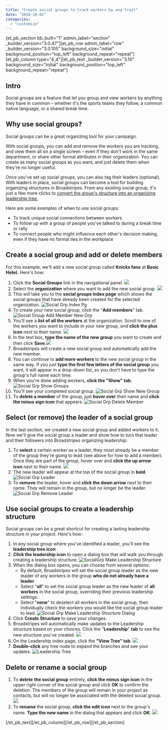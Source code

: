 ```yaml
---
title: "Create social groups to track workers by any trait"
date: "2018-10-02"
categories: 
  - "customize"
---
```


\[et\_pb\_section bb\_built="1" admin\_label="section" \_builder\_version="3.0.47"\]\[et\_pb\_row admin\_label="row" \_builder\_version="3.0.105" background\_size="initial" background\_position="top\_left" background\_repeat="repeat"\]\[et\_pb\_column type="4\_4"\]\[et\_pb\_text \_builder\_version="3.10" background\_size="initial" background\_position="top\_left" background\_repeat="repeat"\]

## Intro

Social groups are a feature that let you group and view workers by anything they have in common – whether it's the sports teams they follow, a common native language, or a shared break time.

## Why use social groups?

Social groups can be a great organizing tool for your campaign.

With social groups, you can add and remove the workers you are tracking, and view them all on a single screen – even if they don't work in the same department, or share other formal attributes in their organization. You can create as many social groups as you want, and just delete them when they're no longer useful.

Once you've set up social groups, you can also tag their leaders (optional). With leaders in place, social groups can become a tool for building organizing structures in Broadstripes. From any existing social group, it's just a few more clicks to [convert the group's structure into an organizing leadership tree.](#use-social-groups-to-create-leadership-structure)

Here are some examples of when to use social groups:

- To track unique social connections between workers
- To follow up with a group of people you've talked to during a break time or rally
- To connect people who might influence each other's decision making, even if they have no formal ties in the workplace

## Create a social group and add or delete members

For this example, we'll add a new social group called **Knicks fans** at **Basic Hotel.** Here's how:

1. Click the **Social Groups** link in the navigational panel. ![](images/SocialGrpMenu.png)
2. Select the **organization** where you want to add the new social group. ![](images/SocialGrpSelectOrg.png)
3. This will take you to the **social groups index page** which shows the social groups that have already been created for the selected organization. ![Social Grp Index Pg](images/SocialGrpIndexPg.png)
4. To create your new social group, click the "**Add members**" tab. ![Social Group Add Member New Grp](images/SocialGrpAddMemborNewGrp.png)
5. You'll see a **list of all the workers** at the organization. Scroll to one of the workers you want to include in your new group, and **click the plus icon** next to their name. ![](images/SocialGrpAddMember.png)
6. In the text box, **type the name of the new group** you want to create and then click **Save**.![](images/SocialGrpAddNewGroupTypeName.png)
7. Broadstripes will create a new social group and automatically add the new member.
8. You can continue to **add more workers** to the new social group in the same way. If you just **type the first few letters of the social group** you want, it will appear in a drop-down list, so you don't have to type the group's full name each time.
9. When you're done adding workers, **click the "Show" tab.** ![Social Grp Show Groups](images/SocialGrpShowGroups.png)
10. You'll see your completed social group. ![Social Grp Show New Group](images/SocialGrpShowNewGroup.png)
11. To **delete a member** of the group, just **hover over** their name and **click the minus sign icon** that appears. ![Social Grp Delete Member](images/SocialGrpDeleteMember.png)

## Select (or remove) the leader of a social group

In the last section, we created a new social group and added workers to it. Now we'll give the social group a leader and show how to turn that leader and their followers into Broadstripes organizing leadership:

1. To **select** a certain worker as a leader, they must already be a member of the group they're going to lead (see above for how to add a member). Once they are part of the group, hover over and **click the up arrow icon** next to their name. ![](images/SocialGrpMakeLeader.png)
2. The new leader will appear at the top of the social group in **bold**. ![Social Grp Leader](images/SocialGrpLeader.png)
3. To **remove** the leader, hover and **click the down arrow** next to their name. They will remain in the group, but no longer be the leader. ![Social Grp Remove Leader](images/SocialGrpRemove-Leader.png)

## Use social groups to create a leadership structure

Social groups can be a great shortcut for creating a lasting leadership structure in your project. Here's how:

1. In any social group where you've identified a leader, you'll see the **leadership tree icon** .
2. **Click the leadership icon** to open a dialog box that will walk you through creating a leadership structure. ![SocialGrp Make Leadership Structure](images/SocialGrpMakeLeadershipStructure.png)
3. When the dialog box opens, you can choose from several options:
    - By default, Broadstripes will set the social group leader as the new leader of any workers in the group **who do not already have a leader**.
    - Select "**all**" to set the social group leader as the new leader of **all workers** in the social group, overriding their previous leadership settings.
    - Select "**none**" to deselect all workers in the social group, then individually check the workers you would like the social group leader to lead. ![Social Grp Make Leadership Structure Dialog](images/SocialGrpMakeLeadershipStructureDialog.png)
4. Click **Create Structure** to save your changes.
5. Broadstripes will automatically make updates to the Leadership structure based on your choices. Click the "**Leadership**" **tab** to see the new structure you've created. ![](images/SocialGrptoLeadershipTab.png)
6. On the Leadership index page, click the **"View Tree" tab**. ![](images/SocialGrptoLeadershipTreeTab.png)
7. **Double-click** any tree node to expand the branches and see your updates. ![Leadership Tree](images/LeadershipTreeTab.png)

## Delete or rename a social group

1. To **delete** **the social group** entirely, **click the minus sign icon** in the upper right corner of the social group and click **OK** to confirm the deletion. The members of the group will remain in your project as contacts, but will no longer be associated with the deleted social group. ![](images/SocialGrpRemove-Group.png)
2. To **rename** the social group, **click the edit icon** next to the group's name. **Type the new name** in the dialog that appears and click **OK**. ![](images/SocialGrp-Edit-Group-Name.png)

\[/et\_pb\_text\]\[/et\_pb\_column\]\[/et\_pb\_row\]\[/et\_pb\_section\]
